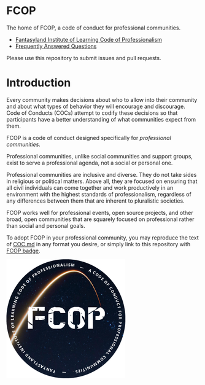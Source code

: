 # FCOP

The home of FCOP, a code of conduct for professional communities.

 * [Fantasyland Institute of Learning Code of Professionalism](COC.md)
 * [Frequently Answered Questions](FAQ.md)

Please use this repository to submit issues and pull requests.

# Introduction

Every community makes decisions about who to allow into their community and about what types of behavior they will encourage and discourage. Code of Conducts (COCs) attempt to codify these decisions so that participants have a better understanding of what communities expect from them.

FCOP is a code of conduct designed specifically for _professional communities_.

Professional communities, unlike social communities and support groups, exist to serve a professional agenda, not a social or personal one.

Professional communities are inclusive and diverse. They do not take sides in religious or political matters. Above all, they are focused on ensuring that all civil individuals can come together and work productively in an environment with the highest standards of professionalism, regardless of any differences between them that are inherent to pluralistic societies.

FCOP works well for professional events, open source projects, and other broad, open communities that are squarely focused on professional rather than social and personal goals.

To adopt FCOP in your professional community, you may reproduce the text of [COC.md](COC.md) in any format you desire, or simply link to this repository with [FCOP badge](badge-fcop.png).

![FCOP](badge-fcop.png)
